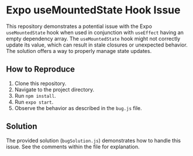 # Expo useMountedState Hook Issue
This repository demonstrates a potential issue with the Expo `useMountedState` hook when used in conjunction with `useEffect` having an empty dependency array.  The `useMountedState` hook might not correctly update its value, which can result in stale closures or unexpected behavior. The solution offers a way to properly manage state updates.

## How to Reproduce
1. Clone this repository.
2. Navigate to the project directory.
3. Run `npm install`.
4. Run `expo start`.
5. Observe the behavior as described in the `bug.js` file.

## Solution
The provided solution (`bugSolution.js`) demonstrates how to handle this issue.  See the comments within the file for explanation.